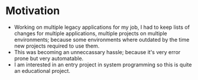 # Motivation

- Working on multiple legacy applications for my job, I had to keep lists of changes for multiple applications, multiple projects on multiple environments; because some environments where outdated by the time new projects required to use them. 
- This was becoming an unneccassary hassle; because it's very error prone but very automatable.
- I am interested in an entry project in system programming so this is quite an educational project. 
